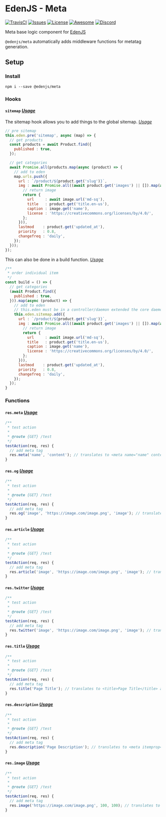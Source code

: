 # EdenJS - Meta
[![TravisCI](https://travis-ci.com/ifactorydigital/ifactoryjs_meta.svg?branch=master)](https://travis-ci.com/ifactorydigital/ifactoryjs_meta)
[![Issues](https://img.shields.io/github/issues/ifactorydigital/ifactoryjs_meta.svg)](https://github.com/ifactorydigital/ifactoryjs_meta/issues)
[![License](https://img.shields.io/badge/license-MIT-blue.svg)](https://github.com/ifactorydigital/ifactoryjs_meta)
[![Awesome](https://img.shields.io/badge/awesome-true-green.svg)](https://github.com/ifactorydigital/ifactoryjs_meta)
[![Discord](https://img.shields.io/discord/583845970433933312.svg)](https://discord.gg/5u3f3up)

Meta base logic component for [EdenJS](https://github.com/edenjs-cli)

`@edenjs/meta` automatically adds middleware functions for metatag generation.

## Setup

### Install

```
npm i --save @edenjs/meta
```

### Hooks

#### `sitemap` _[Usage](https://github.com/ifactorydigital/ifactoryjs_meta/blob/master/bundles/meta/controllers/meta.js#L96)_

The sitemap hook allows you to add things to the global sitemap. _[Usage](https://github.com/ifactorydigital/ifactoryjs_shop/blob/master/bundles/product/controllers/product.js#L49)_

```js
// pre sitemap
this.eden.pre('sitemap', async (map) => {
  // get products
  const products = await Product.find({
    published : true,
  });

  // get categories
  await Promise.all(products.map(async (product) => {
    // add to eden
    map.urls.push({
      url : `/product/${product.get('slug')}`,
      img : await Promise.all((await product.get('images') || []).map(async (image) => {
        // return image
        return {
          url     : await image.url('md-sq'),
          title   : product.get('title.en-us'),
          caption : image.get('name'),
          license : 'https://creativecommons.org/licenses/by/4.0/',
        };
      })),
      lastmod    : product.get('updated_at'),
      priority   : 0.8,
      changefreq : 'daily',
    });
  }));
});
```

This can also be done in a build function. _[Usage](https://github.com/ifactorydigital/ifactoryjs_shop/blob/master/bundles/product/controllers/product.js#L49)_


```js
/**
 * order individual item
 */
const build = () => {
  // get categories
  (await Product.find({
    published : true,
  })).map(async (product) => {
    // add to eden
    // this.eden must be in a controller/daemon extended the core daemon/controller
    this.eden.sitemap.add({
      url : `/product/${product.get('slug')}`,
      img : await Promise.all((await product.get('images') || []).map(async (image) => {
        // return image
        return {
          url     : await image.url('md-sq'),
          title   : product.get('title.en-us'),
          caption : image.get('name'),
          license : 'https://creativecommons.org/licenses/by/4.0/',
        };
      })),
      lastmod    : product.get('updated_at'),
      priority   : 0.8,
      changefreq : 'daily',
    });
  });
}
```

### Functions

#### `res.meta` _[Usage](https://github.com/ifactorydigital/ifactoryjs_meta/blob/master/bundles/meta/controllers/meta.js#L180)_

```js
/**
 * test action
 * 
 * @route {GET} /test
 */
testAction(req, res) {
  // add meta tag
  res.meta('name', 'content'); // translates to <meta name="name" content="content" />
}
```

#### `res.og` _[Usage](https://github.com/ifactorydigital/ifactoryjs_meta/blob/master/bundles/meta/controllers/meta.js#L223)_

```js
/**
 * test action
 * 
 * @route {GET} /test
 */
testAction(req, res) {
  // add meta tag
  res.og('image', 'https://image.com/image.png', 'image'); // translates to <meta property="og:image" content="https://image.com/image.png" />
}
```

#### `res.article` _[Usage](https://github.com/ifactorydigital/ifactoryjs_meta/blob/master/bundles/meta/controllers/meta.js#L240)_

```js
/**
 * test action
 * 
 * @route {GET} /test
 */
testAction(req, res) {
  // add meta tag
  res.article('image', 'https://image.com/image.png', 'image'); // translates to <meta property="article:image" content="https://image.com/image.png" />
}
```

#### `res.twitter` _[Usage](https://github.com/ifactorydigital/ifactoryjs_meta/blob/master/bundles/meta/controllers/meta.js#L257)_

```js
/**
 * test action
 * 
 * @route {GET} /test
 */
testAction(req, res) {
  // add meta tag
  res.twitter('image', 'https://image.com/image.png', 'image'); // translates to <meta name="twitter:image" content="https://image.com/image.png" />
}
```

#### `res.title` _[Usage](https://github.com/ifactorydigital/ifactoryjs_meta/blob/master/bundles/meta/controllers/meta.js#L274)_

```js
/**
 * test action
 * 
 * @route {GET} /test
 */
testAction(req, res) {
  // add meta tag
  res.title('Page Title'); // translates to <title>Page Title</title> as well as all appropriate meta tags
}
```

#### `res.description` _[Usage](https://github.com/ifactorydigital/ifactoryjs_meta/blob/master/bundles/meta/controllers/meta.js#L299)_

```js
/**
 * test action
 * 
 * @route {GET} /test
 */
testAction(req, res) {
  // add meta tag
  res.description('Page Description'); // translates to <meta itemprop="description" name="description" content="Page Description" /> as well as all appropriate meta tags
}
```

#### `res.image` _[Usage](https://github.com/ifactorydigital/ifactoryjs_meta/blob/master/bundles/meta/controllers/meta.js#L328)_

```js
/**
 * test action
 * 
 * @route {GET} /test
 */
testAction(req, res) {
  // add meta tag
  res.image('https://image.com/image.png', 100, 100); // translates to <meta itemprop="image" content="https://image.com/image.png" width="100" height="100" />
}
```
